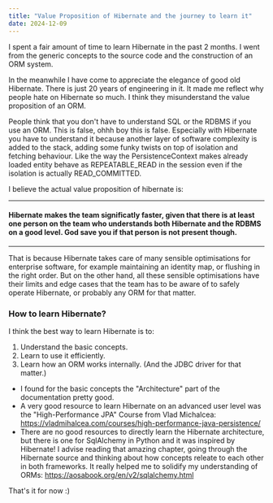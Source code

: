 ```yaml
---
title: "Value Proposition of Hibernate and the journey to learn it"
date: 2024-12-09
---
```


I spent a fair amount of time to learn Hibernate in the past 2 months. I went from the generic concepts to the source code and the construction of an ORM system. 

In the meanwhile I have come to appreciate the elegance of good old Hibernate. There is just 20 years of engineering in it. It made me reflect why people hate on Hibernate so much. I think they misunderstand the value proposition of an ORM. 

People think that you don't have to understand SQL or the RDBMS if you use an ORM. This is false, ohhh boy this is false. Especially with Hibernate you have to understand it because another layer of software complexity is added to the stack, adding some funky twists on top of isolation and fetching behaviour. Like the way the PersistenceContext makes already loaded entity behave as REPEATABLE_READ in the session even if the isolation is actually READ_COMMITTED.

I believe the actual value proposition of hibernate is:

---
#### Hibernate makes the team significatly faster, given that there is at least one person on the team who understands both Hibernate and the RDBMS on a good level. God save you if that person is not present though.
---

That is because Hibernate takes care of many sensible optimisations for enterprise software, for example maintaining an identity map, or flushing in the right order. But on the other hand, all these sensible optimisations have their limits and edge cases that the team has to be aware of to safely operate Hibernate, or probably any ORM for that matter.

### How to learn Hibernate?
I think the best way to learn Hibernate is to: 
1. Understand the basic concepts.
2. Learn to use it efficiently.
3. Learn how an ORM works internally. (And the JDBC driver for that matter.)

* I found for the basic concepts the "Architecture" part of the documentation pretty good.
* A very good resource to learn Hibernate on an advanced user level was the "High-Performance JPA" Course from Vlad Michalcea: https://vladmihalcea.com/courses/high-performance-java-persistence/
* There are no good resources to directly learn the Hibernate architecture, but there is one for SqlAlchemy in Python and it was inspired by Hibernate! I advise reading that amazing chapter, going through the Hibernate source and thinking about how concepts releate to each other in both frameworks. It really helped me to solidify my understanding of ORMs: https://aosabook.org/en/v2/sqlalchemy.html

That's it for now :)